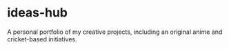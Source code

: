 # ideas-hub
A personal portfolio of my creative projects, including an original anime and cricket-based initiatives.
